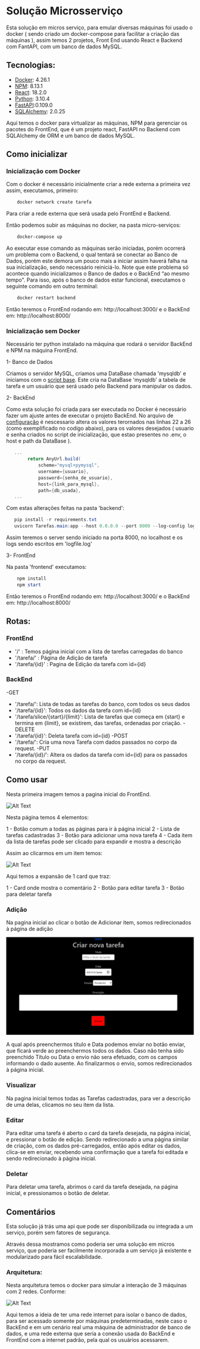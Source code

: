 # Solução Microsserviço
Esta solução em micros serviço, para emular diversas máquinas foi usado o docker ( sendo criado um docker-compose para facilitar a criação das máquinas ), assim temos 2 projetos, Front End usando React e Backend com FantAPI, com um banco de dados MySQL.

## Tecnologias:
 - [Docker](https://www.docker.com/products/docker-desktop/): 4.26.1 
 - [NPM](https://nodejs.org/en/download): 8.13.1
 - [React](https://pt-br.legacy.reactjs.org/): 18.2.0 
 - [Python](https://www.python.org/downloads/): 3.10.4 
 - [FastAPI](https://fastapi.tiangolo.com/):0.109.0 
 - [SQLAlchemy](https://www.sqlalchemy.org/): 2.0.25

Aqui temos o docker para virtualizar as máquinas, NPM para gerenciar os pacotes do FrontEnd, que é um projeto react, FastAPI no Backend com SQLAlchemy de ORM e um banco de dados MySQL.

## Como inicializar

### Inicialização com Docker
Com o docker é necessário inicialmente criar a rede externa a primeira vez assim, executamos, primeiro:

```powershell
    docker network create tarefa
```
Para criar a rede externa que será usada pelo FrontEnd e Backend.

Então podemos subir as máquinas no docker, na pasta micro-serviços:
```powershell
    docker-compose up
```
Ao executar esse comando as máquinas serão iniciadas, porém ocorrerá um problema com o Backend, o qual tentará se conectar ao Banco de Dados, porém este demora um pouco mais a iniciar assim haverá falha na sua inicialização, sendo necessário reiniciá-lo. Note que este problema só acontece quando inicializamos o Banco de dados e o BackEnd “ao mesmo tempo".
Para isso, após o banco de dados estar funcional, executamos o seguinte comando em outro terminal:
```powershell
    docker restart backend
```

Então teremos o FrontEnd rodando em: http://localhost:3000/ e o BackEnd em:  http://localhost:8000/

### Inicialização sem Docker
Necessário ter python instalado na máquina que rodará o servidor BackEnd e NPM na máquina FrontEnd.

1- Banco de Dados

 Criamos o servidor MySQL, criamos uma DataBase chamada 'mysqldb' e iniciamos com o [script base](https://github.com/denielfer/Tarefa-Crud/tree/main/micro-servi%C3%A7os/init_db). Este cria na DataBase 'mysqldb' a tabela de tarefa e um usuário que será usado pelo Backend para manipular os dados.

2- BackEnd

Como esta solução foi criada para ser executada no Docker é necessário fazer um ajuste antes de executar o projeto BackEnd. No arquivo de [configuração](https://github.com/denielfer/Tarefa-Crud/blob/main/micro-servi%C3%A7os/backend/Tarefas/setting.py) é nescessario altera os valores terornados nas linhas 22 a 26 (como exemplificado no codigo abaixo), para os valores desejados ( usuario e senha criados no script de inicialização, que estao presentes no .env, o host e path da DataBase ).

```powershell
   ...
        return AnyUrl.build(
            scheme="mysql+pymysql",
            username={usuario},
            password={senha_de_usuario},
            host={link_para_mysql},
            path={db_usada},
   ...
```

Com estas alterações feitas na pasta 'backend':
```powershell
   pip install -r requirements.txt 
   uvicorn Tarefas.main:app --host 0.0.0.0 --port 8000 --log-config log.ini
```
Assim teremos o server sendo iniciado na porta 8000, no localhost e os logs sendo escritos em 'logfile.log'

3- FrontEnd

Na pasta 'frontend' executamos:
```powershell
    npm install
    npm start
```

Então teremos o FrontEnd rodando em: http://localhost:3000/ e o BackEnd em:  http://localhost:8000/

## Rotas:
### FrontEnd

 - '/' : Temos página inicial com a lista de tarefas carregadas do banco
 - '/tarefa/' : Página de Adição de tarefa
 - '/tarefa/{id}' : Pagina de Edição da tarefa com id={id}

### BackEnd
 -GET
  - '/tarefa/': Lista de todas as tarefas do banco, com todos os seus dados
  - '/tarefa/{id}': Todos os dados da tarefa com id={id}
  - '/tarefa/slice/{start}/{limit}': Lista de tarefas que começa em {start} e termina em {limit}, se existirem, das tarefas, ordenadas por criação.
 -DELETE
  - '/tarefa/{id}': Deleta tarefa com id={id}
 -POST
  - '/tarefa/': Cria uma nova Tarefa com dados passados no corpo da request.
 -PUT
  - '/tarefa/{id}/': Altera os dados da tarefa com id={id} para os passados no corpo da request.
 
## Como usar
Nesta primeira imagem temos a pagina inicial do FrontEnd.

![Alt Text](img/home.png)

Nesta página temos 4 elementos:

1 - Botão comum a todas as páginas para ir à página inicial
2 - Lista de tarefas cadastradas
3 - Botão para adicionar uma nova tarefa
4 - Cada item da lista de tarefas pode ser clicado para expandir e mostra a descrição

Assim ao clicarmos em um item temos:

![Alt Text](img/home1.png)

Aqui temos a expansão de 1 card que traz:

1 - Card onde mostra o comentário
2 - Botão para editar tarefa
3 - Botão para deletar tarefa


### Adição

Na pagina inicial ao clicar o botão de Adicionar item, somos redirecionados à página de adição

![Alt Text](img/adição.png)

A qual após preenchermos título e Data podemos enviar no botão enviar, que ficará verde ao preenchermos todos os dados. Caso não tenha sido preenchido Título ou Data o envio não sera efetuado, com os campos informando o dado ausente. Ao finalizarmos o envio, somos redirecionados à página inicial.

### Visualizar

Na pagina inicial temos todas as Tarefas cadastradas, para ver a descrição de uma delas, clicamos no seu item da lista.

### Editar

Para editar uma tarefa é aberto o card da tarefa desejada, na página inicial, e pressionar o botão de edição. Sendo redirecionado a uma página similar de criação, com os dados pré-carregados, então após editar os dados, clica-se em enviar, recebendo uma confirmação que a tarefa foi editada e sendo redirecionado à página inicial.

### Deletar

Para deletar uma tarefa, abrimos o card da tarefa desejada, na página inicial, e pressionamos o botão de deletar.

## Comentários

Esta solução já trás uma api que pode ser disponibilizada ou integrada a um serviço, porém sem fatores de segurança.

Através dessa mostramos como poderia ser uma solução em micros serviço, que poderia ser facilmente incorporada a um serviço já existente e modularizado para fácil escalabilidade.

### Arquitetura:
Nesta arquitetura temos o docker para simular a interação de 3 máquinas com 2 redes. Conforme:

![Alt Text](img/arquitetura.png)

Aqui temos a ideia de ter uma rede internet para isolar o banco de dados, para ser acessado somente por máquinas predeterminadas, neste caso o BackEnd e em um cenário real uma máquina de administrador de banco de dados, e uma rede externa que seria a conexão usada do BackEnd e FrontEnd com a internet padrão, pela qual os usuários acessarem.
